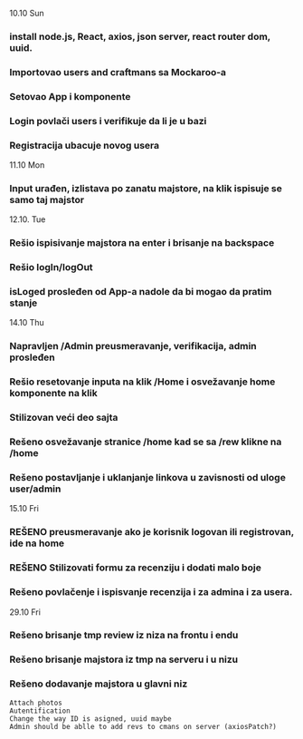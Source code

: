 10.10 Sun 
### install node.js, React, axios, json server, react router dom, uuid.
### Importovao users and craftmans sa Mockaroo-a 
### Setovao App i komponente
### Login povlači users i verifikuje da li je u bazi
### Registracija ubacuje novog usera
11.10 Mon
### Input urađen, izlistava po zanatu majstore, na klik ispisuje se samo taj majstor   
12.10. Tue
### Rešio ispisivanje majstora na enter i brisanje na backspace
### Rešio logIn/logOut  
### isLoged prosleđen od App-a nadole da bi mogao da pratim stanje
14.10 Thu
### Napravljen /Admin preusmeravanje, verifikacija, admin prosleđen   
### Rešio resetovanje inputa na klik /Home i osvežavanje home komponente na klik
### Stilizovan veći deo sajta
### Rešeno osvežavanje stranice /home kad se sa /rew klikne na /home
### Rešeno postavljanje i uklanjanje linkova u zavisnosti od uloge user/admin
15.10 Fri
### REŠENO preusmeravanje ako je korisnik logovan ili registrovan, ide na home
### REŠENO Stilizovati formu za recenziju i dodati malo boje
### Rešeno povlačenje i ispisvanje recenzija i za admina i za usera.
29.10 Fri
### Rešeno brisanje tmp review iz niza na frontu i endu
### Rešeno brisanje majstora iz tmp na serveru i u nizu
### Rešeno dodavanje majstora u glavni niz

    Attach photos
    Autentification 
    Change the way ID is asigned, uuid maybe
    Admin should be ablle to add revs to cmans on server (axiosPatch?)
